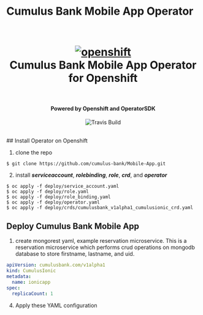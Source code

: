 # Cumulus Bank Mobile App Operator
<h1 align="center">
  <br>
  <a href="https://github.com/SaifRehman/mongo-rest-operator"><img src="https://thumbor.forbes.com/thumbor/960x0/https%3A%2F%2Fblogs-images.forbes.com%2Fjanakirammsv%2Ffiles%2F2018%2F05%2Frh-os.jpg" alt="openshift" width="IBM"></a>
  <br>
      Cumulus Bank Mobile App Operator for Openshift
  <br>
  <br>
</h1>

<h4 align="center">Powered by Openshift and OperatorSDK</h4>

<p align="center">
  <a>
    <img src="https://img.shields.io/travis/keppel/lotion/master.svg"
         alt="Travis Build">
  </a>
</p>
<br>
## Install Operator on Openshift

1. clone the repo
```
$ git clone https://github.com/cumulus-bank/Mobile-App.git
```
2. install ***serviceaccount***, ***rolebinding***, ***role***, ***crd***, and ***operator***
```
$ oc apply -f deploy/service_account.yaml
$ oc apply -f deploy/role.yaml
$ oc apply -f deploy/role_binding.yaml
$ oc apply -f deploy/operator.yaml
$ oc apply -f deploy/crds/cumulusbank_v1alpha1_cumulusionic_crd.yaml
```
## Deploy Cumulus Bank Mobile App
1. create mongorest yaml, example reservation microservice. This is a reservation microservice which performs crud operations on mongodb database to store firstname,  lastname, and uid. 
``` YAML
apiVersion: cumulusbank.com/v1alpha1
kind: CumulusIonic
metadata:
  name: ionicapp
spec:
  replicaCount: 1
```
4. Apply these YAML configuration